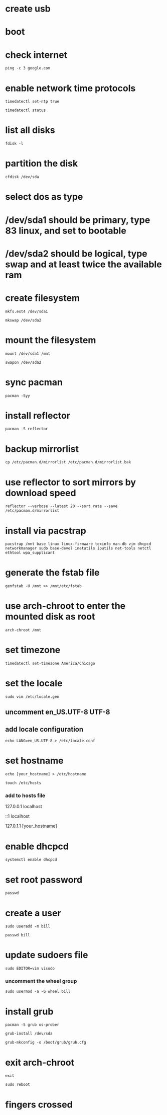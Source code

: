 # create usb
# boot 
# check internet
```
ping -c 3 google.com
```
# enable network time protocols
```
timedatectl set-ntp true
```
```
timedatectl status
```
# list all disks
```
fdisk -l
```
# partition the disk
```
cfdisk /dev/sda
```
# select dos as type
# /dev/sda1 should be primary, type 83 linux, and set to bootable
# /dev/sda2 should be logical, type swap and at least twice the available ram 
# create filesystem
```
mkfs.ext4 /dev/sda1
```
```
mkswap /dev/sda2
```
# mount the filesystem
```
mount /dev/sda1 /mnt
```
```
swapon /dev/sda2
```
# sync pacman
```
pacman -Syy
```
# install reflector
```
pacman -S reflector
```
# backup mirrorlist
```
cp /etc/pacman.d/mirrorlist /etc/pacman.d/mirrorlist.bak
```
# use reflector to sort mirrors by download speed
```
reflector --verbose --latest 20 --sort rate --save /etc/pacman.d/mirrorlist
```
# install via pacstrap
```
pacstrap /mnt base linux linux-firmware texinfo man-db vim dhcpcd networkmanager sudo base-devel inetutils iputils net-tools netctl ethtool wpa_supplicant
```
# generate the fstab file
```
genfstab -U /mnt >> /mnt/etc/fstab
```
# use arch-chroot to enter the mounted disk as root
```
arch-chroot /mnt
```
# set timezone
```
timedatectl set-timezone America/Chicago
```
# set the locale
```
sudo vim /etc/locale.gen
```
## uncomment en_US.UTF-8 UTF-8
## add locale configuration
```
echo LANG=en_US.UTF-8 > /etc/locale.conf
```
# set hostname
```
echo [your_hostname] > /etc/hostname
```
```
touch /etc/hosts
```
### add to hosts file
127.0.0.1   localhost

::1         localhost

127.0.1.1   [your_hostname]
# enable dhcpcd
```
systemctl enable dhcpcd
```
# set root password
```
passwd
```
# create a user
```
sudo useradd -m bill
```
```
passwd bill
```
# update sudoers file
```
sudo EDITOR=vim visudo
```
### uncomment the wheel group
```
sudo usermod -a -G wheel bill
```
# install grub
```
pacman -S grub os-prober
```
```
grub-install /dev/sda
```
```
grub-mkconfig -o /boot/grub/grub.cfg
```
# exit arch-chroot
```
exit
```
```
sudo reboot
```
# fingers crossed


